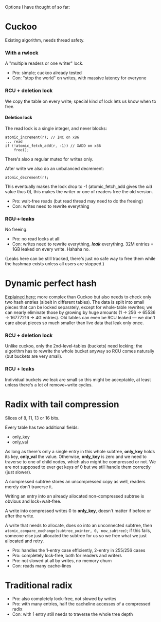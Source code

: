 Options I have thought of so far:

Cuckoo
======

Existing algorithm, needs thread safety.

### With a rwlock

A "multiple readers or one writer" lock.

* Pro: simple; cuckoo already tested
* Con: "stop the world" on writes, with massive latency for everyone

### RCU + deletion lock

We copy the table on every write; special kind of lock lets us know when to
free.

#### Deletion lock

The read lock is a single integer, and never blocks:
```
atomic_increment(r); // INC on x86
... read
if (!atomic_fetch_add(r, -1)) // XADD on x86
    free();
```

There's also a regular mutex for writes only.

After write we also do an unbalanced decrement:
```
atomic_decrement(r);
```
This eventually makes the lock drop to -1 (atomic_fetch_add gives the _old_
value thus 0), this makes the writer or one of readers free the old version.

* Pro: wait-free reads (but read thread may need to do the freeing)
* Con: writes need to rewrite everything

### ~~RCU + leaks~~

No freeing.

* Pro: no read locks at all
* Con: writes need to rewrite everything, ***leak*** everything.  32M
  entries = 1GB leaked on every write.  Hahaha no.

(Leaks here can be still tracked, there's just no safe way to free them
while the hashmap exists unless all users are stopped.)

Dynamic perfect hash
====================

[Explained here](https://en.wikipedia.org/wiki/Dynamic_perfect_hashing);
more complex than Cuckoo but also needs to check only two hash entries
(albeit in different tables).  The data is split into small pieces that can
be locked separately, except for whole-table rewrites; we can nearly
eliminate those by growing by huge amounts (1 → 256 → 65536 → 16777216 → 4G
entries).  Old tables can even be RCU leaked — we don't care about pieces so
much smaller than live data that leak only once.

### RCU + deletion lock

Unlike cuckoo, only the 2nd-level-tables (buckets) need locking; the
algorithm has to rewrite the whole bucket anyway so RCU comes naturally (but
buckets are very small).

### RCU + leaks

Individual buckets we leak are small so this might be acceptable, at least
unless there's a lot of remove+write cycles.

Radix with tail compression
===========================

Slices of 8, 11, 13 or 16 bits.

Every table has two additional fields:
* only_key
* only_val

As long as there's only a single entry in this whole subtree, **only_key**
holds its key, **only_val** the value.  Otherwise, **only_key** is zero and
we need to traverse to one of child nodes, which also might be compressed or
not.  We are not supposed to ever get keys of 0 but we still handle them
correctly (just slower).

A compressed subtree stores an uncompressed copy as well, readers merely
don't traverse it.

Writing an entry into an already allocated non-compressed subtree is
obvious and lock+wait-free.

A write into compressed writes 0 to **only_key**, doesn't matter if before
or after the write.

A write that needs to allocate, does so into an unconnected subtree, then
```atomic_compare_exchange(subtree_pointer, 0, new_subtree)```; if this
fails, someone else just allocated the subtree for us so we free what we
just allocated and retry.

* Pro: handles the 1-entry case efficiently, 2-entry in 255/256 cases
* Pro: completely lock-free, both for readers and writers
* Pro: not slowed at all by writes, no memory churn
* Con: reads many cache-lines

Traditional radix
=================

* Pro: also completely lock-free, not slowed by writes
* Pro: with many entries, half the cacheline accesses of a compressed radix
* Con: with 1 entry still needs to traverse the whole tree depth

